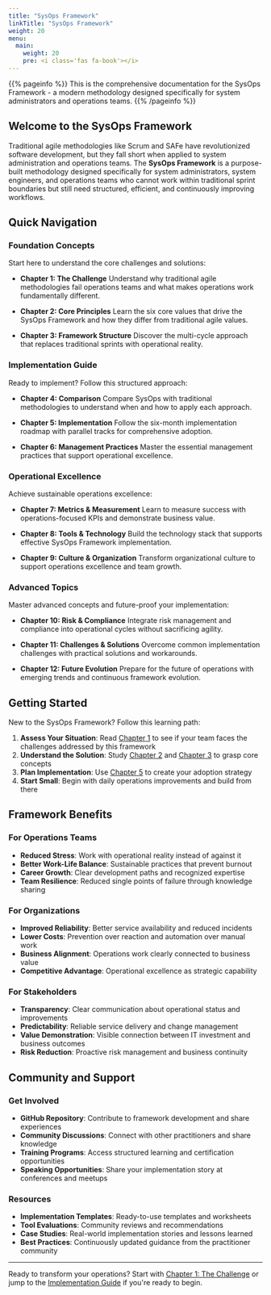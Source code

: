 ```yaml
---
title: "SysOps Framework"
linkTitle: "SysOps Framework"
weight: 20
menu:
  main:
    weight: 20
    pre: <i class='fas fa-book'></i>
---
```


{{% pageinfo %}}
This is the comprehensive documentation for the SysOps Framework - a modern methodology designed specifically for system administrators and operations teams.
{{% /pageinfo %}}

## Welcome to the SysOps Framework

Traditional agile methodologies like Scrum and SAFe have revolutionized software development, but they fall short when applied to system administration and operations teams. The **SysOps Framework** is a purpose-built methodology designed specifically for system administrators, system engineers, and operations teams who cannot work within traditional sprint boundaries but still need structured, efficient, and continuously improving workflows.

## Quick Navigation

### Foundation Concepts

Start here to understand the core challenges and solutions:

- **Chapter 1: The Challenge**
  Understand why traditional agile methodologies fail operations teams and what makes operations work fundamentally different.

- **Chapter 2: Core Principles**
  Learn the six core values that drive the SysOps Framework and how they differ from traditional agile values.

- **Chapter 3: Framework Structure**
  Discover the multi-cycle approach that replaces traditional sprints with operational reality.

### Implementation Guide

Ready to implement? Follow this structured approach:

- **Chapter 4: Comparison**
  Compare SysOps with traditional methodologies to understand when and how to apply each approach.

- **Chapter 5: Implementation**
  Follow the six-month implementation roadmap with parallel tracks for comprehensive adoption.

- **Chapter 6: Management Practices**
  Master the essential management practices that support operational excellence.

### Operational Excellence

Achieve sustainable operations excellence:

- **Chapter 7: Metrics & Measurement**
  Learn to measure success with operations-focused KPIs and demonstrate business value.

- **Chapter 8: Tools & Technology**
  Build the technology stack that supports effective SysOps Framework implementation.

- **Chapter 9: Culture & Organization**
  Transform organizational culture to support operations excellence and team growth.

### Advanced Topics

Master advanced concepts and future-proof your implementation:

- **Chapter 10: Risk & Compliance**
  Integrate risk management and compliance into operational cycles without sacrificing agility.

- **Chapter 11: Challenges & Solutions**
  Overcome common implementation challenges with practical solutions and workarounds.

- **Chapter 12: Future Evolution**
  Prepare for the future of operations with emerging trends and continuous framework evolution.

## Getting Started

New to the SysOps Framework? Follow this learning path:

1. **Assess Your Situation**: Read [Chapter 1](chapter-01-challenge/) to see if your team faces the challenges addressed by this framework
2. **Understand the Solution**: Study [Chapter 2](chapter-02-principles/) and [Chapter 3](chapter-03-structure/) to grasp core concepts
3. **Plan Implementation**: Use [Chapter 5](chapter-05-implementation/) to create your adoption strategy
4. **Start Small**: Begin with daily operations improvements and build from there

## Framework Benefits

### For Operations Teams

- **Reduced Stress**: Work with operational reality instead of against it
- **Better Work-Life Balance**: Sustainable practices that prevent burnout
- **Career Growth**: Clear development paths and recognized expertise
- **Team Resilience**: Reduced single points of failure through knowledge sharing

### For Organizations

- **Improved Reliability**: Better service availability and reduced incidents
- **Lower Costs**: Prevention over reaction and automation over manual work
- **Business Alignment**: Operations work clearly connected to business value
- **Competitive Advantage**: Operational excellence as strategic capability

### For Stakeholders

- **Transparency**: Clear communication about operational status and improvements
- **Predictability**: Reliable service delivery and change management
- **Value Demonstration**: Visible connection between IT investment and business outcomes
- **Risk Reduction**: Proactive risk management and business continuity

## Community and Support

### Get Involved

- **GitHub Repository**: Contribute to framework development and share experiences
- **Community Discussions**: Connect with other practitioners and share knowledge
- **Training Programs**: Access structured learning and certification opportunities
- **Speaking Opportunities**: Share your implementation story at conferences and meetups

### Resources

- **Implementation Templates**: Ready-to-use templates and worksheets
- **Tool Evaluations**: Community reviews and recommendations
- **Case Studies**: Real-world implementation stories and lessons learned
- **Best Practices**: Continuously updated guidance from the practitioner community

---

Ready to transform your operations? Start with [Chapter 1: The Challenge](chapter-01-challenge/) or jump to the [Implementation Guide](chapter-05-implementation/) if you're ready to begin.
